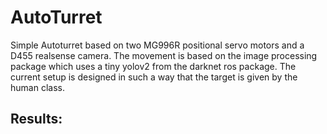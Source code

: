 # AutoTurret

Simple Autoturret based on two MG996R positional servo motors and a D455 realsense camera. The movement is based on the image processing package which uses a tiny yolov2 from the darknet ros package.
The current setup is designed in such a way that the target is given by the human class.

## Results:

